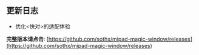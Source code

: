 ## 更新日志


- 优化<快对>的适配体验




**完整版本请点击**: [https://github.com/sothx/mipad-magic-window/releases](https://github.com/sothx/mipad-magic-window/releases)